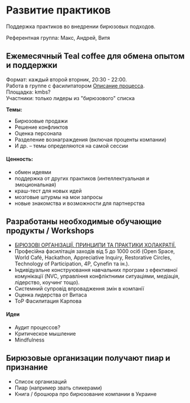 # Развитие практиков

Поддержка практиков во внедрении бирюзовых подходов.

Референтная группа: Макс, Андрей, Витя

## Ежемесячный Teal coffee для обмена опытом и поддержки

Формат: каждый второй вторник, 20:30 - 22:00.  
Работа в группе с фасилитатором [Описание процесса](https://www.youtube.com/watch?v=d0VBsZOBc_0).  
Площадка: kmbs?  
Участники: только лидеры из "бирюзового" списка

**Темы:**

* Бирюзовые продажи
* Решение конфликтов
* Оценка персонала
* Разделение вознаграждения \(включая проценты компании\)
* И др. – темы определяются на самой сессии

#### Ценность:

* обмен идеями
* поддержка от других практиков \(интеллектуальная и эмоциональная\)
* краш-тест для новых идей
* мозговые штурмы на мои запросы
* новые знакомства и возможности для партнерства

## Разработаны необходимые обучающие продукты / Workshops

* [БІРЮЗОВІ ОРГАНІЗАЦІЇ. ПРИНЦИПИ ТА ПРАКТИКИ ХОЛАКРАТІЇ.](https://kmbs.ua/pur/biryuzovi-organizaciyi-principi-ta-praktiki-holakratiyi)
* Професійна фасилітація заходів від 5 до 1000 осіб \(Open Space, World Café, Hackathon, Appreciative Inquiry, Restorative Circles, Technology of Participation, 4P, Cynefin та ін.\).
* Індивідуальне конструювання навчальних програм з ефективної комунікації \(NVC, управління конфліктними ситуаціями, медіація, лідерство, коучинг тощо\).
* Системний супровід впровадження змін в компанії
* Оценка лидерства от Витаса
* ТоР Фасилитация Карпова

#### Идеи

* Аудит процессов?
* Критическое мышление
* Mindfulness

## Бирюзовые организации получают пиар и признание

* Список организаций
* Пиар \(например звать спикерами\)
* Книга / брошюра про бирюзование компании в Украине

